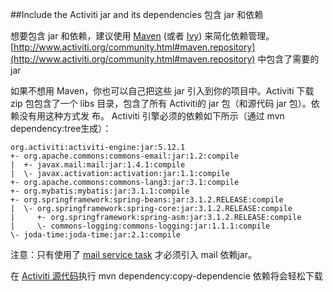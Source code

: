 ##Include the Activiti jar and its dependencies 包含 jar 和依赖

想要包含 jar 和依赖，建议使用 [Maven](http://maven.apache.org/) (或者 [Ivy](http://ant.apache.org/ivy/)) 来简化依赖管理。[http://www.activiti.org/community.html#maven.repository](http://www.activiti.org/community.html#maven.repository) 中包含了需要的 jar

如果不想用 Maven，你也可以自己把这些 jar 引入到你的项目中。Activiti 下载 zip 包包含了一个 libs 目录，包含了所有 Activiti的 jar 包（和源代码 jar 包）。依赖没有用这种方式发
布。 Activiti 引擎必须的依赖如下所示（通过 mvn dependency:tree生成）：

	org.activiti:activiti-engine:jar:5.12.1
	+- org.apache.commons:commons-email:jar:1.2:compile
	|  +- javax.mail:mail:jar:1.4.1:compile
	|  \- javax.activation:activation:jar:1.1:compile
	+- org.apache.commons:commons-lang3:jar:3.1:compile
	+- org.mybatis:mybatis:jar:3.1.1:compile
	+- org.springframework:spring-beans:jar:3.1.2.RELEASE:compile
	|  \- org.springframework:spring-core:jar:3.1.2.RELEASE:compile
	|     +- org.springframework:spring-asm:jar:3.1.2.RELEASE:compile
	|     \- commons-logging:commons-logging:jar:1.1.1:compile
	\- joda-time:joda-time:jar:2.1:compile  

注意：只有使用了 [mail service task](http://www.activiti.org/userguide/index.html#bpmnEmailTask) 才必须引入 mail 依赖jar。

在 [Activiti 源代码](https://github.com/Activiti/Activiti)执行 mvn dependency:copy-dependencie 依赖将会轻松下载


